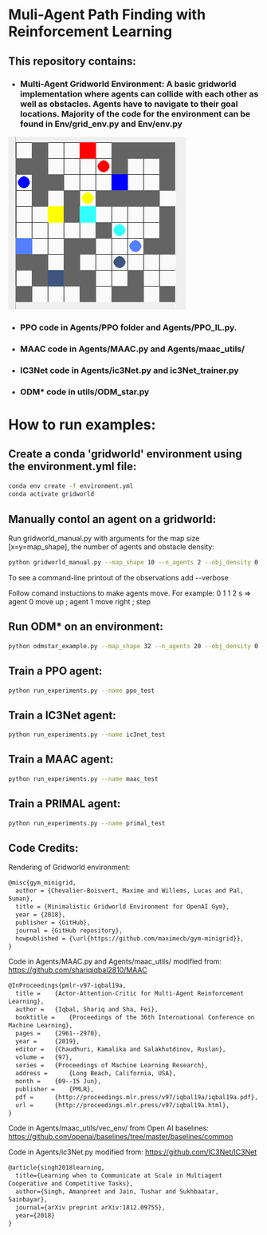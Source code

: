 # Muli-Agent Path Finding with Reinforcement Learning

## This repository contains:
- ### Multi-Agent Gridworld Environment: A basic gridworld implementation where agents can collide with each other as well as obstacles. Agents have to navigate to their goal locations. Majority of the code for the environment can be found in Env/grid_env.py and Env/env.py

![Alt text](gridworld_example.png?raw=true "")

- ### PPO code in Agents/PPO folder and Agents/PPO_IL.py.

- ### MAAC code in Agents/MAAC.py and Agents/maac_utils/

- ### IC3Net code in Agents/ic3Net.py and ic3Net_trainer.py

- ### ODM* code in utils/ODM_star.py

# How to run examples:

## Create a conda 'gridworld' environment using the environment.yml file:
```bash
conda env create -f environment.yml
conda activate gridworld
```
## Manually contol an agent on a gridworld:
Run gridworld_manual.py with arguments for the map size [x=y=map_shape], the number of agents and obstacle density:
```bash
python gridworld_manual.py --map_shape 10 --n_agents 2 --obj_density 0.2
```
To see a command-line printout of the observations add --verbose

Follow comand instuctions to make agents move. 
For example: 0 1 1 2 s    => agent 0 move up ; agent 1 move right ; step

## Run ODM* on an environment:
```bash
python odmstar_example.py --map_shape 32 --n_agents 20 --obj_density 0.2 --inflation 1.1
```
## Train a PPO agent:
```bash
python run_experiments.py --name ppo_test
```
## Train a IC3Net agent:
```bash
python run_experiments.py --name ic3net_test
```
## Train a MAAC agent:
```bash
python run_experiments.py --name maac_test
```
## Train a PRIMAL agent:
```bash
python run_experiments.py --name primal_test
```
## Code Credits:

Rendering of Gridworld environment:

```
@misc{gym_minigrid,
  author = {Chevalier-Boisvert, Maxime and Willems, Lucas and Pal, Suman},
  title = {Minimalistic Gridworld Environment for OpenAI Gym},
  year = {2018},
  publisher = {GitHub},
  journal = {GitHub repository},
  howpublished = {\url{https://github.com/maximecb/gym-minigrid}},
}
```

Code in Agents/MAAC.py and Agents/maac_utils/ modified from: https://github.com/shariqiqbal2810/MAAC
 
```
@InProceedings{pmlr-v97-iqbal19a,
  title =    {Actor-Attention-Critic for Multi-Agent Reinforcement Learning},
  author =   {Iqbal, Shariq and Sha, Fei},
  booktitle =    {Proceedings of the 36th International Conference on Machine Learning},
  pages =    {2961--2970},
  year =     {2019},
  editor =   {Chaudhuri, Kamalika and Salakhutdinov, Ruslan},
  volume =   {97},
  series =   {Proceedings of Machine Learning Research},
  address =      {Long Beach, California, USA},
  month =    {09--15 Jun},
  publisher =    {PMLR},
  pdf =      {http://proceedings.mlr.press/v97/iqbal19a/iqbal19a.pdf},
  url =      {http://proceedings.mlr.press/v97/iqbal19a.html},
}

```
Code in Agents/maac_utils/vec_env/ from Open AI baselines: https://github.com/openai/baselines/tree/master/baselines/common

Code in Agents/ic3Net.py modified from: https://github.com/IC3Net/IC3Net
```
@article{singh2018learning,
  title={Learning when to Communicate at Scale in Multiagent Cooperative and Competitive Tasks},
  author={Singh, Amanpreet and Jain, Tushar and Sukhbaatar, Sainbayar},
  journal={arXiv preprint arXiv:1812.09755},
  year={2018}
}
```




